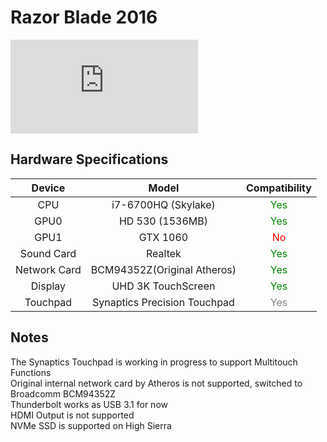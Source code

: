# Razor Blade 2016
![TonyMacX86](https://www.tonymacx86.com/proxy.php?image=https%3A%2F%2Fassets.razerzone.com%2Feeimages%2Fproducts%2F26727%2Frzrblade14-15.png&hash=2cf9cd7c4515a195a517cd0a31cc3f8e)
## Hardware Specifications
| Device | Model | Compatibility |
| :-: | :-: | :-: |
| CPU | i7-6700HQ (Skylake) | <font color=green>Yes</font> |
| GPU0 | HD 530 (1536MB) | <font color=green>Yes</font> |
| GPU1 | GTX 1060 | <font color=red>No</font> |
| Sound Card | Realtek | <font color=green>Yes</font> |
| Network Card | BCM94352Z(Original Atheros) | <font color=green>Yes</font> |
| Display | UHD 3K TouchScreen | <font color=green>Yes</font> |
| Touchpad | Synaptics Precision Touchpad | <font color=gray>Yes</font> |

## Notes
The Synaptics Touchpad is working in progress to support Multitouch Functions  
Original internal network card by Atheros is not supported, switched to Broadcomm BCM94352Z  
Thunderbolt works as USB 3.1 for now  
HDMI Output is not supported  
NVMe SSD is supported on High Sierra
